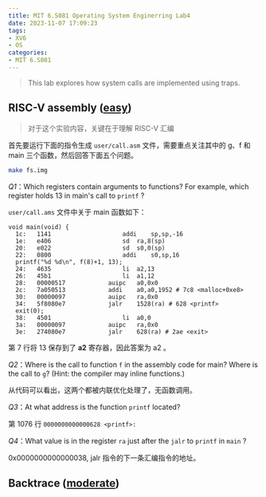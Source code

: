 ```yaml
---
title: MIT 6.S081 Operating System Enginerring Lab4
date: 2023-11-07 17:09:23
tags:
- XV6
- OS
categories:
- MIT 6.S081
---
```


> This lab explores how system calls are implemented using traps. 

## RISC-V assembly ([easy](https://pdos.csail.mit.edu/6.828/2021/labs/guidance.html))

> 对于这个实验内容，关键在于理解 RISC-V 汇编

首先要运行下面的指令生成 `user/call.asm` 文件，需要重点关注其中的 g、f 和 main 三个函数，然后回答下面五个问题。

```bash
make fs.img
```

*Q1*：Which registers contain arguments to functions? For example, which register holds 13 in main's call to `printf` ?

`user/call.ams` 文件中关于 main 函数如下：

```assembly
void main(void) {
  1c:	1141                	addi	sp,sp,-16
  1e:	e406                	sd	ra,8(sp)
  20:	e022                	sd	s0,0(sp)
  22:	0800                	addi	s0,sp,16
  printf("%d %d\n", f(8)+1, 13);
  24:	4635                	li	a2,13
  26:	45b1                	li	a1,12
  28:	00000517          	auipc	a0,0x0
  2c:	7a050513          	addi	a0,a0,1952 # 7c8 <malloc+0xe8>
  30:	00000097          	auipc	ra,0x0
  34:	5f8080e7          	jalr	1528(ra) # 628 <printf>
  exit(0);
  38:	4501                	li	a0,0
  3a:	00000097          	auipc	ra,0x0
  3e:	274080e7          	jalr	628(ra) # 2ae <exit>
```

第 7 行将 13 保存到了 **a2** 寄存器，因此答案为 a2 。



*Q2*：Where is the call to function `f` in the assembly code for main? Where is the call to `g`? (Hint: the compiler may inline functions.)

从代码可以看出，这两个都被内联优化处理了，无函数调用。



*Q3*：At what address is the function `printf` located?

第 1076 行 `0000000000000628 <printf>:`



*Q4*：What value is in the register `ra` just after the `jalr` to `printf` in `main` ?

0x0000000000000038, jalr 指令的下一条汇编指令的地址。



## Backtrace ([moderate](https://pdos.csail.mit.edu/6.828/2021/labs/guidance.html))
